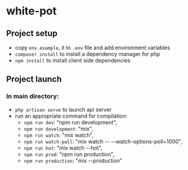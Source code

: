 # white-pot

## Project setup
* copy `env.example`, it to `.env` file and add environment variables
* `composer install` to install a dependency manager for php
* `npm install` to install client side dependencies

## Project launch
### In main directory:
* `php artisan serve` to launch api server
* run an appropriate command for compilation:
  - `npm run dev`: "npm run development",
  - `npm run development`: "mix",
  - `npm run watch`: "mix watch",
  - `npm run watch-poll`: "mix watch -- --watch-options-poll=1000",
  - `npm run hot`: "mix watch --hot",
  - `npm run prod`: "npm run production",
  - `npm run production`: "mix --production"
